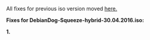 All fixes for previous iso version moved [here.](https://github.com/MintPup/DebianDog-Squeeze/blob/master/Old/Fixes.md)

**Fixes for DebianDog-Squeeze-hybrid-30.04.2016.iso:**

**1.**

